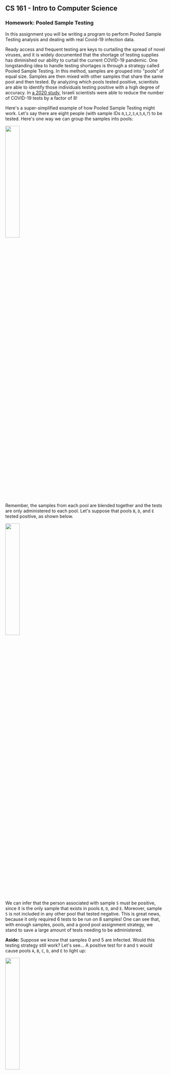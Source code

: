 ## CS 161 - Intro to Computer Science

### Homework: Pooled Sample Testing

In this assignment you will be writing a program to perform Pooled Sample Testing analysis and dealing with real Covid-19 infection data.

Ready access and frequent testing are keys to curtailing the spread of novel viruses, and it is widely documented that the shortage of testing supplies has diminished our ability to curtail the current COVID-19 pandemic. One longstanding idea to handle testing shortages is through a strategy called Pooled Sample Testing. In this method, samples are grouped into "pools" of equal size. Samples are then mixed with other samples that share the same pool and then tested. By analyzing which pools tested positive, scientists are able to identify those individuals testing positive with a high degree of accuracy. In [a 2020 study](https://advances.sciencemag.org/content/early/2020/08/20/sciadv.abc5961), Israeli scientists were able to reduce the number of COVID-19 tests by a factor of 8!

Here's a super-simplified example of how Pooled Sample Testing might work. Let's say there are eight people (with sample IDs `0`,`1`,`2`,`3`,`4`,`5`,`6`,`7`) to be tested. Here's one way we can group the samples into pools:

<img width="30%" src="figures/hw7_pools.png" />

Remember, the samples from each pool are blended together and the tests are only administered to each pool. Let's suppose that pools `B`, `D`, and `E` tested positive, as shown below.

<img width="30%" src="figures/hw7_pools_good.png" />

We can infer that the person associated with sample `5` must be positive, since it is the only sample that exists in pools `B`, `D`, and `E`. Moreover, sample `5` is not included in any other pool that tested negative. This is great news, because it only required 6 tests to be run on 8 samples! One can see that, with enough samples, pools, and a good pool assignment strategy, we stand to save a large amount of tests needing to be administered.

**Aside:** Suppose we know that samples 0 and 5 are infected. Would this testing strategy still work? Let's see... A positive test for `0` and `5` would cause pools
`A`, `B`, `C`, `D`, and `E` to light up:

<img width="30%" src="figures/hw7_pools_false.png" />

Uh oh, now the results are ambiguous. Samples `0` and `5` would indeed still be identified as being positive, but _so_ will samples `2` and `4`! This shows that Pooled Testing is susceptible to false positives when the infection rate is high and the number of pools is smaller than the number of samples. **I'll make sure that you don't have to deal with false positives for this assignment, but as good scientists, you should at least know that there are limitations to the Pooled Testing strategy.**

#### Student Outcomes

- Dealing with input files using a Scanner object.
- Dealing with user input using a Scanner object.
- Practice with ArrayLists
- Practice with HashMaps
- Exposure to real data analysis

#### Getting to Know the Data

Download the [PooledTesting Project](Hwk7_PooledTesting.zip) and open it in BlueJ. It contains the `PooledSampleTester` class, and a starting point for the other two classes you'll have to implement. The project folder also includes two data files you can use to test your code: `pooling_example.txt` and `pooling384_48_by_pool.txt`. The `pooling_example.txt` contains pool-sample assignments for the example given in this project's narrative. Here's what that file looks like:

```
pool    sample
A       0
A       2
A       3
A       7
B       4
B       5
B       6
B       1
C       0
C       3
C       4
C       1
D       5
D       6
D       7
D       2
E       0
E       4
E       5
E       2
F       6
F       7
F       1
F       3
```

You should use this example for testing as you write your program.

The second file is `pooling384_48_by_pool.txt`. This file has the same format, but the data is real, and was provided by the authors of this [2020 Scientific Advances paper](https://advances.sciencemag.org/content/early/2020/08/20/sciadv.abc5961). The data contains 384 COVID-19 samples split into 48 pools. Each pool is assigned 48 samples, and each sample is assigned to 6 pools.

#### Writing the Pool Class

- The first class you will write is `Pool`. A pool consists of a list of samples that have been blended together. Samples are represented with just integers in this project. Write the following:

  - There are two fields: A String label to identify the pool (`"A"`, `"B"`, `"C"`, ...) and an ArrayList of integers representing the pool's samples.

  - Constructor: Its only constructor takes a pool label as input. It instantiates the ArrayList field, and assigns the input ID.

  - `getSamples()` -- This method returns the list of samples.

  - `getPoolLabel()` -- This method returns the pool label.

  - `addSample(int s)` -- This method takes as input a sample number, and adds it to the list. Be careful not to add duplicates!

  - `containsSample(int s)` -- This method checks if the given sample number is contained in the current pool list. If so, return `true`.

  - `toString()` -- This method returns a String formatted as: `"P(s1, s2, ...)"`, where `P` is the pool label, and `s1` is the first sample in the pool, `s2` is the second sample in the pool, and so on.

  Make sure you test this class before moving on.

#### Writing the Detection Class

This class does most of the heavy lifting.

- Fields: You will need a HashMap that maps pool labels (which are `String`s) to `Pool` objects.

- A constructor that takes a `String` (the name of the pool-assignment file) as an argument. The constructor must build the set of Pools, and it stores them in the HashMap field. The constructor opens the file and ignores the first line, which just contains the column names. Each line in the file has this format: a pool label, followed by a "tab," followed by a sample that is assigned to that pool.

  You need to split each line by a tab (`"\\t"`) and convert the sample ID into an int, leaving the pool label as a String. Next, you must check the HashMap to see if the pool label already exists. If it does, then add the sample to the associated Pool. If it doesn't, then you need to first create a new entry in the HashMap (keyed on pool label, mapping to a new, empty `Pool`). Once this process is done, your HashMap might look something like:

  | Key (String) | Value (Pool)                               |
  | ------------ | ------------------------------------------ |
  | `"A"`        | Pool object containing samples `{0, 2, 3}` |
  | `"B"`        | Pool object containing samples `{4, 5, 6}` |
  | `"C"`        | etc.                                       |
  | ...          | etc.                                       |

- `toString()` -- This method returns a String containing all Pools (with each Pool on a separate line). You will need to use a for-each loop to iterate through the Pool objects in the HashMap, and append together each Pool object's string representation. The String you return should have one Pool per line, to look something like this:

  ```java
  Detection d = new Detection("pooling_example.txt");
  System.out.println(d.toString());
  > A(0, 2, 3, 7)
  > B(4, 5, 6, 1)
  > C(0, 3, 4, 1)
  > D(5, 6, 7, 2)
  > E(0, 4, 5, 2)
  > F(6, 7, 1, 3)
  ```

- getPoolsBySample(int sample) -- Since the HashMap only associates pools to its set of samples, we don't have an easy way of determining all the pools that a sample belongs to. (That is, a reverse lookup). Let's make one! Loop through your HashMap and keep track of all Pool objects that contain the given sample. You will need to use a for-each loop to iterate the HashMap. This method should return an ArrayList of Pools.

- `checkPoolIntegrity()` ensures that all Pools in the HashMap have equal size. Return true if that is the case, and false otherwise. You will need to use a for-each loop to iterate the HashMap.

- `detect(ArrayList<String> positivePoolLabels)` takes as input a list of labels belonging to Pools that have tested positive. It is up to this method to determine which samples are positive. Here's what you need to do. Loop through all your samples (not Pools!). For each one, you need to determine all the Pools to which it is assigned. Then check if all those Pools are in the input list. If so, then the current sample must be positive! Store it in an ArrayList. Return an ArrayList containing the positive samples.

To test this class, I would construct a Detection object to open the pooling_example.txt file, and running various methods on it. Here are some codepad examples:

```java
import java.util.ArrayList;
Detection d = new Detection("pooling_example.txt");
System.out.println(d.checkPoolIntegrity());
> true

System.out.println(d.getPoolsBySample(0));
> [A(0, 2, 3, 7), C(0, 3, 4, 1), E(0, 4, 5, 2)]

System.out.println(d.getPoolsBySample(5));
> [B(4, 5, 6, 1), D(5, 6, 7, 2), E(0, 4, 5, 2)]

System.out.println(d.getPoolsBySample(100));
> []

ArrayList<String> positivePools= new ArrayList<>();
positivePools.add("B");
positivePools.add("D");
positivePools.add("E");
System.out.println(d.detect(positivePools));
> [5]

positivePools.add("A");
System.out.println(d.detect(positivePools));
> [2, 5]

positivePools.add("C");
System.out.println(d.detect(positivePools));
> [0, 2, 4, 5]
```

#### Integrating the main() method

If everything is implemented, PooledSampleTester should now compile. Okay, let's run some tests on real COVID-19 data. Run its `main()` method. Remember that each pool is assigned 48 samples in the COVID-19 data, and each sample is assigned to 6 pools. Let's suppose Sample 2 (which is assigned to pools `B`, `J`, `R`, `Z`, `AH`, `AP`) is positive for COVID-19. Let's see if our tool can detect that!

```
Opening pooling384_48_by_pool.txt...
Testing pool integrity...Passed!
Enter the ID of a pool testing positive (or 'stop'): B
Enter the ID of a pool testing positive (or 'stop'): J
Enter the ID of a pool testing positive (or 'stop'): R
Enter the ID of a pool testing positive (or 'stop'): Z
Enter the ID of a pool testing positive (or 'stop'): AH
Enter the ID of a pool testing positive (or 'stop'): AP
Enter the ID of a pool testing positive (or 'stop'): stop
Sample 2 tested positive.
```

Here's samples 1 and 2 testing positive.

```
Opening pooling384_48_by_pool.txt...
Testing pool integrity...Passed!
Enter the ID of a pool testing positive (or 'stop'): A
Enter the ID of a pool testing positive (or 'stop'): I
Enter the ID of a pool testing positive (or 'stop'): Q
Enter the ID of a pool testing positive (or 'stop'): Y
Enter the ID of a pool testing positive (or 'stop'): AG
Enter the ID of a pool testing positive (or 'stop'): AO
Enter the ID of a pool testing positive (or 'stop'): B
Enter the ID of a pool testing positive (or 'stop'): J
Enter the ID of a pool testing positive (or 'stop'): R
Enter the ID of a pool testing positive (or 'stop'): Z
Enter the ID of a pool testing positive (or 'stop'): AH
Enter the ID of a pool testing positive (or 'stop'): AP
Enter the ID of a pool testing positive (or 'stop'): stop
Sample 1 tested positive.
Sample 2 tested positive.
```

Make sure you should test other scenarios besides these.

#### Food for Thought

- Can you explain to a child how Pooled Sample Testing actually reduces the number of tests needed to test 100 people? (You still need 100 swabs to get samples, but it's testing those swabs that we're saving)

- The magic behind Pooled Testing has to do with how the pools were assigned in the first place. They were given to you in the files, but their assignments aren't arbitrary! It turns out that the pooling assignment is nontrivial, and is related to [Kirkman's Problem](https://cs.lmu.edu/~ray/notes/kirkman/). Check out that link if you're interested!

- Given a set of pools (and their assigned samples), can you express a way to predict the false positive rate?

#### Program Defensively

You can't control how another user or program chooses to use your methods. For each method, think critically about all the things that could go wrong and cause an unintended result (e.g., a runtime error, infinite loop/recursion, etc.). Chances are, I'll be trying all kinds of inputs (negative values, zeroes, nulls, empty-strings, etc.) when I grade your program. The mark of a good programmer is one that can anticipate such scenarios ahead of time and ensure that their program handles all sorts of errors gracefully.

#### Commenting

Each and every method should have a "javadoc-style" comment above it (the ones that use `/* ... */`). For full credit, you should use the @param and @return tags as appropriate in these method comments. Each instance variable (field) should have a brief comment as well. Don't forget the main comment at the top of the class either - I'm looking for more than just a sentence or two.

#### Grading

```
This assignment will be graded out of a total of 100pts.

[5pts]  Appropriate fields have been declared.
[10pts] All elements of the Pool class has been properly
        implemented.

Detection class
[10pts] The constructor reads the contents of the given file
        into a HashMap of Strings to Pools.

[5pts]  toString() returns a string containing all pools in
        the HashMap (one per line)

[20pts] getPoolsBySample(int sample) returns an ArrayList of
        Pools that contains the given sample

[10pts] checkPoolIntegrity() ensures all pools have equal size.

[20pts] detect(ArrayList<String> positivePoolLabels) a list of
        samples testing positive

Misc
[5pts] You re-use code whenever possible.

[5pts] You program defensively and check for edge cases.

[5pts] You provide Javadocs style comments for any new methods
       implemented.

[5pts] You include sufficient inline comments to explain the
       logic of your methods.
```

#### Submitting Your Assignment
Follow these instructions to submit your work. You may submit as often as you'd like before the deadline. I will grade the most recent copy.

- Navigate to our course page on Canvas and click on the assignment to which you are submitting. Click on "Submit Assignment."

- Upload all the files ending in `.java` from your project folder.

- Click "Submit Assignment" again to upload it.

#### Credits

Written by David Chiu.
